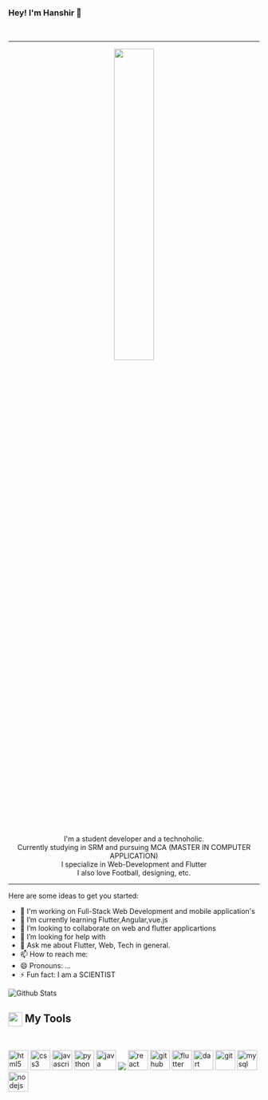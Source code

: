 ### Hey! I'm Hanshir 👋
<br>

<hr>



<p align="center" ><img 
 src="https://user-images.githubusercontent.com/22797857/90096298-b90f4b00-dd54-11ea-9a31-00ad53f8ec04.gif" width="40%"/></p>
 
 
<p align="center">I'm a student developer and a technoholic.<br>Currently studying in SRM and pursuing MCA (MASTER IN COMPUTER APPLICATION) <br>I specialize in Web-Development and Flutter <br> I also love Football, designing, etc.<br></p>


<hr>

Here are some ideas to get you started:

- 🔭 I'm working on Full-Stack Web Development and mobile application's
- 🌱 I’m currently learning Flutter,Angular,vue.js
- 👯 I’m looking to collaborate on web and flutter applicartions
- 🤔 I’m looking for help with 
- 💬 Ask me about Flutter, Web, Tech in general.
- 📫 How to reach me: 
- 😄 Pronouns: ...
- ⚡ Fun fact: I am a SCIENTIST


<img  alt="Github Stats" src="https://github-readme-stats.vercel.app/api?username=5cientist&show_icons=true&hide_border=true&theme=vue" />

<summary><h2><img src="https://emojis.slackmojis.com/emojis/images/1471045839/793/computerrage.gif?1471045839" align="center"
                width="28" /> My Tools</h2></summary>

<br>

<p align="left">
 <img src="https://devicons.github.io/devicon/devicon.git/icons/html5/html5-original-wordmark.svg" alt="html5" width="40" height="40"/> 
 <img src="https://devicons.github.io/devicon/devicon.git/icons/css3/css3-original-wordmark.svg" alt="css3" width="40" height="40"/> 
 <img src="https://devicons.github.io/devicon/devicon.git/icons/javascript/javascript-original.svg" alt="javascript" width="40" height="40"/>
 <img src="https://devicons.github.io/devicon/devicon.git/icons/python/python-original.svg" alt="python" width="40" height="40"/> 
 <img src="https://devicons.github.io/devicon/devicon.git/icons/java/java-original-wordmark.svg" alt="java" width="40" height="40"/> 
 <img src="https://img.icons8.com/color/48/000000/bootstrap.png"/>
  <img src="https://devicons.github.io/devicon/devicon.git/icons/react/react-original-wordmark.svg" alt="react" width="40" height="40"/> 
 <img src="https://www.vectorlogo.zone/logos/github/github-icon.svg" alt="github" width="40" height="40"/> 
 <img src="https://www.vectorlogo.zone/logos/flutterio/flutterio-icon.svg" alt="flutter" width="40" height="40"/> 
  <img src="https://www.vectorlogo.zone/logos/dartlang/dartlang-icon.svg" alt="dart" width="40" height="40"/>
 <img src="https://www.vectorlogo.zone/logos/git-scm/git-scm-icon.svg" alt="git" width="40" height="40"/> 
  <img src="https://devicons.github.io/devicon/devicon.git/icons/mysql/mysql-original-wordmark.svg" alt="mysql" width="40" height="40"/> 
 <img src="https://devicons.github.io/devicon/devicon.git/icons/nodejs/nodejs-original-wordmark.svg" alt="nodejs" width="40" height="40"/> 
